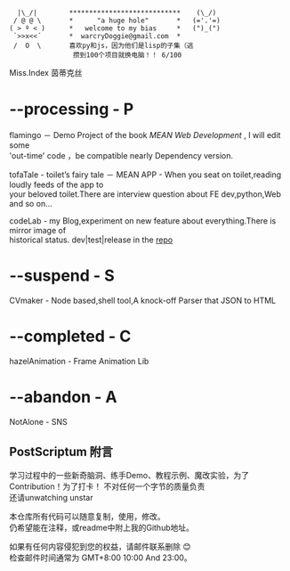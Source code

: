 ```
  |\_/|        ****************************    (\_/)
 / @ @ \       *      "a huge hole"       *   (='.'=)
( > º < )      *   welcome to my bias     *   (")_(")
 `>>x<<´       *  warcryDoggie@gmail.com  *
 /  O  \       喜欢py和js，因为他们是lisp的子集（逃
                攒到100个项目就换电脑！！ 6/100
```

Miss.Index 茵蒂克丝  

# --processing - P  

flamingo － Demo Project of the book _MEAN Web Development_ , I will edit some  
'out-time' code ，be compatible nearly Dependency version.  

tofaTale - toilet’s fairy tale － MEAN APP - When you seat on toilet,reading loudly feeds of the app to  
your beloved toilet.There are interview question about FE dev,python,Web and so on...    

codeLab - my Blog,experiment on new feature about everything.There is mirror image of  
historical status. dev|test|release  in the [repo](https://github.com/warcryDoggie/wheelMan)  

# --suspend - S  

CVmaker - Node based,shell tool,A knock-off Parser that JSON to HTML  

# --completed - C  

hazelAnimation - Frame Animation Lib  

# --abandon - A  

NotAlone - SNS  


## PostScriptum 附言
学习过程中的一些新奇脑洞、练手Demo、教程示例、魔改实验，为了Contribution！为了打卡！
不对任何一个字节的质量负责    
还请unwatching  unstar    

本仓库所有代码可以随意复制，使用，修改。  
仍希望能在注释，或readme中附上我的Github地址。  

如果有任何内容侵犯到您的权益，请邮件联系删除 😊  
检查邮件时间通常为 GMT+8:00  10:00  And 23:00。  
